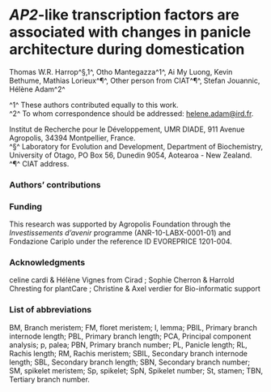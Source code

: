 
# *AP2*-like transcription factors are associated with changes in panicle architecture during domestication

Thomas W.R. Harrop^§,1^, Otho Mantegazza^1^, Ai My Luong, Kevin Bethume, Mathias Lorieux^¶^, Other person from CIAT^¶^, Stefan Jouannic, Hélène Adam^2^

^1^ These authors contributed equally to this work.  
^2^ To whom correspondence should be addressed: helene.adam@ird.fr.

Institut de Recherche pour le Développement, UMR DIADE, 911 Avenue Agropolis, 34394 Montpellier, France.  
^§^ Laboratory for Evolution and Development, Department of Biochemistry, University of Otago, PO Box 56, Dunedin 9054, Aotearoa - New Zealand.  
^¶^ CIAT address.

### Authors’ contributions

### Funding

This research was supported by Agropolis Foundation through the *Investissements d’avenir* programme (ANR-10-LABX-0001-01) and Fondazione Cariplo under the reference ID EVOREPRICE 1201-004.

### Acknowledgments

celine cardi & Hélène Vignes from Cirad ; Sophie Cherron & Harrold Chresting for plantCare ; Christine & Axel verdier for Bio-informatic support

### List of abbreviations

BM, Branch meristem;
FM, floret meristem;
l, lemma;
PBIL, Primary branch internode length;
PBL, Primary branch length;
PCA, Principal component analysis;
p, palea;
PBN, Primary branch number;
PL, Panicle length;
RL, Rachis length;
RM, Rachis meristem;
SBIL, Secondary branch internode length;
SBL, Secondary branch length;
SBN, Secondary branch number;
SM, spikelet meristem;
Sp, spikelet;
SpN, Spikelet number;
St, stamen;
TBN, Tertiary branch number.
